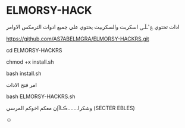 # ELMORSY-HACK
  ادات تحتوي ؏'ـڵـۍ اسكربت والسكربيت يحتوي علي جميع ادوات الترمكس
الاوامر

https://github.com/AS7ABELMGRA/ELMORSY-HACKRS.git

cd ELMORSY-HACKRS

chmod +x install.sh

 bash install.sh

امر فتح الادات 

bash ELMORSY-HACKRS.sh

وشكرا.......ڪـاآإن معكم اخوكم المرسي
(SECTER EBLES)

☺
